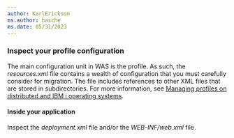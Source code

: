 ```yaml
---
author: KarlErickson
ms.author: haiche
ms.date: 05/31/2023
---
```


### Inspect your profile configuration

The main configuration unit in WAS is the profile. As such, the *resources.xml* file contains a wealth of configuration that you must carefully consider for migration. The file includes references to other XML files that are stored in subdirectories. For more information, see [Managing profiles on distributed and IBM i operating systems](https://www.ibm.com/docs/was-nd/9.0.5?topic=environment-managing-profiles-distributed-i-operating-systems).

#### Inside your application

Inspect the *deployment.xml* file and/or the *WEB-INF/web.xml* file.
